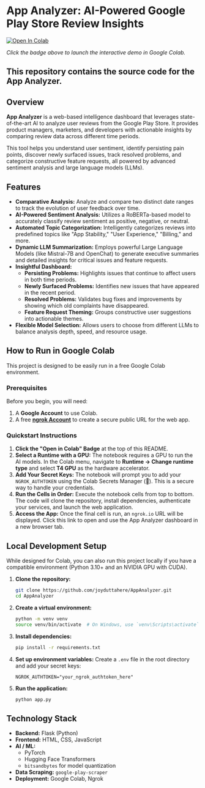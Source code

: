 # App Analyzer: AI-Powered Google Play Store Review Insights

[![Open In Colab](https://colab.research.google.com/assets/colab-badge.svg)](https://colab.research.google.com/github/joyduttahere/AppAnalyzer/blob/main/Share_AppAnalyzer.ipynb)

*Click the badge above to launch the interactive demo in Google Colab.*

This repository contains the source code for the App Analyzer.
---

## Overview

**App Analyzer** is a web-based intelligence dashboard that leverages state-of-the-art AI to analyze user reviews from the Google Play Store. It provides product managers, marketers, and developers with actionable insights by comparing review data across different time periods.

This tool helps you understand user sentiment, identify persisting pain points, discover newly surfaced issues, track resolved problems, and categorize constructive feature requests, all powered by advanced sentiment analysis and large language models (LLMs).

## Features

-   **Comparative Analysis:** Analyze and compare two distinct date ranges to track the evolution of user feedback over time.
-   **AI-Powered Sentiment Analysis:** Utilizes a RoBERTa-based model to accurately classify review sentiment as positive, negative, or neutral.
-   **Automated Topic Categorization:** Intelligently categorizes reviews into predefined topics like "App Stability," "User Experience," "Billing," and more.
-   **Dynamic LLM Summarization:** Employs powerful Large Language Models (like Mistral-7B and OpenChat) to generate executive summaries and detailed insights for critical issues and feature requests.
-   **Insightful Dashboard:**
    -   **Persisting Problems:** Highlights issues that continue to affect users in both time periods.
    -   **Newly Surfaced Problems:** Identifies new issues that have appeared in the recent period.
    -   **Resolved Problems:** Validates bug fixes and improvements by showing which old complaints have disappeared.
    -   **Feature Request Theming:** Groups constructive user suggestions into actionable themes.
-   **Flexible Model Selection:** Allows users to choose from different LLMs to balance analysis depth, speed, and resource usage.

## How to Run in Google Colab

This project is designed to be easily run in a free Google Colab environment.

### Prerequisites

Before you begin, you will need:
1.  A **Google Account** to use Colab.
2.  A free **[ngrok Account](https://dashboard.ngrok.com/signup)** to create a secure public URL for the web app.

### Quickstart Instructions

1.  **Click the "Open in Colab" Badge** at the top of this README.
2.  **Select a Runtime with a GPU:** The notebook requires a GPU to run the AI models. In the Colab menu, navigate to **Runtime → Change runtime type** and select **T4 GPU** as the hardware accelerator.
3.  **Add Your Secret Keys:** The notebook will prompt you to add your `NGROK_AUTHTOKEN` using the Colab Secrets Manager (🔑). This is a secure way to handle your credentials.
4.  **Run the Cells in Order:** Execute the notebook cells from top to bottom. The code will clone the repository, install dependencies, authenticate your services, and launch the web application.
5.  **Access the App:** Once the final cell is run, an `ngrok.io` URL will be displayed. Click this link to open and use the App Analyzer dashboard in a new browser tab.

## Local Development Setup

While designed for Colab, you can also run this project locally if you have a compatible environment (Python 3.10+ and an NVIDIA GPU with CUDA).

1.  **Clone the repository:**
    ```bash
    git clone https://github.com/joyduttahere/AppAnalyzer.git
    cd AppAnalyzer
    ```

2.  **Create a virtual environment:**
    ```bash
    python -m venv venv
    source venv/bin/activate  # On Windows, use `venv\Scripts\activate`
    ```

3.  **Install dependencies:**
    ```bash
    pip install -r requirements.txt
    ```

4.  **Set up environment variables:**
    Create a `.env` file in the root directory and add your secret keys:
    ```
    NGROK_AUTHTOKEN="your_ngrok_authtoken_here"
    ```

5.  **Run the application:**
    ```bash
    python app.py
    ```

## Technology Stack

-   **Backend:** Flask (Python)
-   **Frontend:** HTML, CSS, JavaScript
-   **AI / ML:**
    -   PyTorch
    -   Hugging Face Transformers
    -   `bitsandbytes` for model quantization
-   **Data Scraping:** `google-play-scraper`
-   **Deployment:** Google Colab, Ngrok
